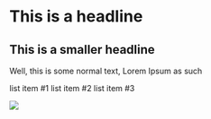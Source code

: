 # This is a headline

## This is a smaller headline

Well, this is some normal text, Lorem Ipsum as such

list item #1
list item #2
list item #3

![](Singapore.png)
